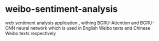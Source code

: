 # weibo-sentiment-analysis
web sentiment analysis application , withing BGRU-Attention and BGRU-CNN neural network which is used in English Weibo texts and Chinese Weibo texts respectively
